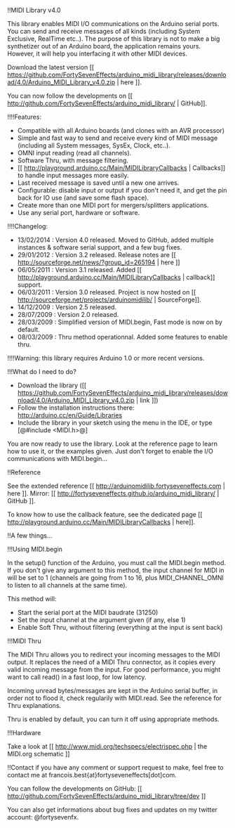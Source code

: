 !!MIDI Library v4.0

This library enables MIDI I/O communications on the Arduino serial ports. You can send and receive messages of all kinds (including System Exclusive, RealTime etc..). The purpose of this library is not to make a big synthetizer out of an Arduino board, the application remains yours. However, it will help you interfacing it with other MIDI devices.

Download the latest version [[ https://github.com/FortySevenEffects/arduino_midi_library/releases/download/4.0/Arduino_MIDI_Library_v4.0.zip | here ]].

You can now follow the developments on [[ http://github.com/FortySevenEffects/arduino_midi_library/ | GitHub]].


!!!!Features:
* Compatible with all Arduino boards (and clones with an AVR processor)
* Simple and fast way to send and receive every kind of MIDI message (including all System messages, SysEx, Clock, etc..).
* OMNI input reading (read all channels).
* Software Thru, with message filtering.
* [[ http://playground.arduino.cc/Main/MIDILibraryCallbacks | Callbacks]] to handle input messages more easily.
* Last received message is saved until a new one arrives.
* Configurable: disable input or output if you don't need it, and get the pin back for IO use (and save some flash space).
* Create more than one MIDI port for mergers/splitters applications.
* Use any serial port, hardware or software.


!!!!Changelog:
* 13/02/2014 : Version 4.0 released. Moved to GitHub, added multiple instances & software serial support, and a few bug fixes.
* 29/01/2012 : Version 3.2 released. Release notes are [[ http://sourceforge.net/news/?group_id=265194 | here ]]
* 06/05/2011 : Version 3.1 released. Added [[ http://playground.arduino.cc/Main/MIDILibraryCallbacks | callback]] support.
* 06/03/2011 : Version 3.0 released. Project is now hosted on [[ http://sourceforge.net/projects/arduinomidilib/ | SourceForge]].
* 14/12/2009 : Version 2.5 released.
* 28/07/2009 : Version 2.0 released.
* 28/03/2009 : Simplified version of MIDI.begin, Fast mode is now on by default.
* 08/03/2009 : Thru method operationnal. Added some features to enable thru.

!!!!Warning: this library requires Arduino 1.0 or more recent versions.


!!!What do I need to do?

* Download the library ([[ https://github.com/FortySevenEffects/arduino_midi_library/releases/download/4.0/Arduino_MIDI_Library_v4.0.zip | link ]])
* Follow the installation instructions there: http://arduino.cc/en/Guide/Libraries
* Include the library in your sketch using the menu in the IDE, or type [@#include <MIDI.h>@]

You are now ready to use the library. Look at the reference page to learn how to use it, or the examples given. Just don't forget to enable the I/O communications with MIDI.begin...


!!Reference

See the extended reference [[ http://arduinomidilib.fortyseveneffects.com | here ]].
Mirror: [[ http://fortyseveneffects.github.io/arduino_midi_library/ | GitHub ]].

To know how to use the callback feature, see the dedicated page [[ http://playground.arduino.cc/Main/MIDILibraryCallbacks | here]].


!!A few things...

!!!Using MIDI.begin

In the setup() function of the Arduino, you must call the MIDI.begin method. If you don't give any argument to this method, the input channel for MIDI in will be set to 1 (channels are going from 1 to 16, plus MIDI_CHANNEL_OMNI to listen to all channels at the same time).

This method will:
* Start the serial port at the MIDI baudrate (31250)
* Set the input channel at the argument given (if any, else 1)
* Enable Soft Thru, without filtering (everything at the input is sent back)



!!!MIDI Thru

The MIDI Thru allows you to redirect your incoming messages to the MIDI output. It replaces the need of a MIDI Thru connector, as it copies every valid incoming message from the input. For good performance, you might want to call read() in a fast loop, for low latency.

Incoming unread bytes/messages are kept in the Arduino serial buffer, in order not to flood it, check regularily with MIDI.read. See the reference for Thru explanations.

Thru is enabled by default, you can turn it off using appropriate methods.


!!!Hardware

Take a look at [[ http://www.midi.org/techspecs/electrispec.php | the MIDI.org schematic ]]


!!Contact
if you have any comment or support request to make, feel free to contact me at francois.best{at}fortyseveneffects[dot]com.

You can follow the developments on GitHub:
[[ http://github.com/FortySevenEffects/arduino_midi_library/tree/dev ]]

You can also get informations about bug fixes and updates on my twitter account: @fortysevenfx.

